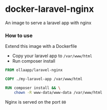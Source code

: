 # docker-laravel-nginx
An image to serve a laravel app with nginx

### How to use

Extend this image with a Dockerfile

- Copy your laravel app to `/var/www/html`
- Run composer install

```Dockerfile
FROM ollaapp/laravel-nginx

COPY ./my-laravel-app /var/www/html

RUN composer install && \
    chown -R www-data/www-data /var/www/html
```

Nginx is served on the port `80`
